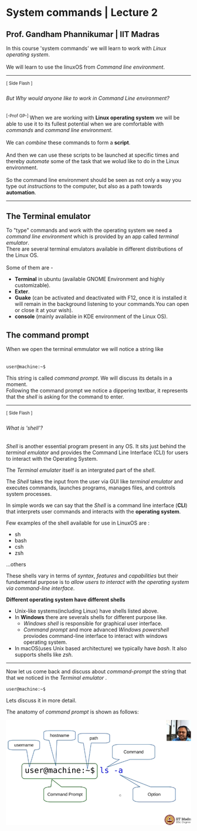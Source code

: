 # System commands | Lecture 2
##  Prof. Gandham Phannikumar | IIT Madras
In this course 'system commands' we will learn to work with *Linux operating system*.<br><br>We will learn to use the linuxOS from *Command line environment*.<br>
<hr>

<sup>[ Side Flash ]</sup>


###### But Why would anyone like to work in Command Line environment?
<sup>[-Prof GP-] </sup>When we are working with **Linux operating system** we will be able to use it to its fullest potential when we are comfortable with *commands* and *command line environment*.<br><br>We can *combine* these commands to form a **script**.<br><br>And then we can use these scripts to be launched at specific times and thereby *automate* some of the task that we wolud like to do in the Linux environment.<br><br>So the command line environment should be seen as not only a way you type out *instructions* to the computer, but also as a path towards **automation**.
<hr>

## The Terminal emulator
To "type" commands and work with the operating system we need a *command line environment* which is provided by an app called *terminal emulator*.<br>There are several terminal emulators available in different distributions of the Linux OS.<br><br>Some of them are -
- **Terminal** in ubuntu (available GNOME Environment and highly customizable).
- **Exter**.
- **Guake** (can be activated and deactivated with F12, once it is installed it will remain in the background listening to your commands.You can open or close it at your wish).
- **console** (mainly available in KDE environment of the Linux OS).

## The command prompt 
When we open the terminal emmulator we will notice a string like

```bash

user@machine:~$

```

This string is called *command prompt*. We will discuss its details in a moment.<br> Following the command prompt we notice a dippering textbar, it represents that the *shell* is asking for the command to enter.

<hr>

<sup>[ Side Flash ]</sup>

###### What is 'shell'?

*Shell* is another essential program present in any OS. It sits just behind the *terminal emulator* and provides the Command Line Interface (CLI) for users to interact with the Operating System.<br>

The *Terminal emulater* itself is an intergrated part of the *shell*.<br>

The *Shell* takes the input from the user via GUI like *terminal emulator* and executes commands, launches programs, manages files, and controls system processes.<br>

In simple words we can say that the *Shell* is a command line interface (**CLI**) that interprets user commands and interacts with the **operating system**.

Few examples of the shell available for use in LinuxOS are :<br>
- sh
- bash
- csh
- zsh

...others

These shells vary in terms of *syntax*, *features* and *capabilities* but their fundamental purpose is to *allow users to interact with the operating system via command-line interface*.

**Different operating system have different shells**

- Unix-like systems(including Linux) have shells listed above.
- In **Windows** there are severals shells for different purpose like.
    - *Windows shell* is responsible for graphical user interface.
    - *Command prompt* and more advanced *Windows powershell* proviodes command-line interface to interact with windows operating system.
- In macOS(uses Unix based architecture) we typically have *bash*. It also supports shells like *zsh*.

<hr>

Now let us come back and discuss about *command-prompt* the string that that we noticed in the *Terminal emulator* .

```bash
user@machine:~$ 
```

Lets discuss it in more detail.

The anatomy of *command prompt* is shown as follows:

![command-prompt-anatomy](command-prompt-anatomy.png)
